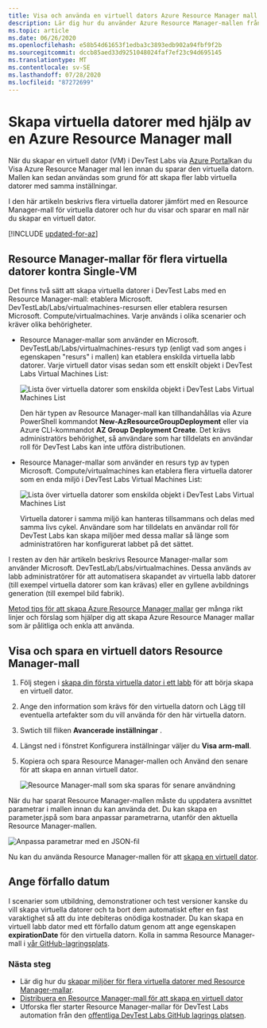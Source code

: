 ```yaml
---
title: Visa och använda en virtuell dators Azure Resource Manager mall
description: Lär dig hur du använder Azure Resource Manager-mallen från en virtuell dator för att skapa andra virtuella datorer
ms.topic: article
ms.date: 06/26/2020
ms.openlocfilehash: e58b54d61653f1edba3c3893edb902a94fbf9f2b
ms.sourcegitcommit: dccb85aed33d9251048024faf7ef23c94d695145
ms.translationtype: MT
ms.contentlocale: sv-SE
ms.lasthandoff: 07/28/2020
ms.locfileid: "87272699"
---
```

# <a name="create-virtual-machines-using-an-azure-resource-manager-template"></a>Skapa virtuella datorer med hjälp av en Azure Resource Manager mall 

När du skapar en virtuell dator (VM) i DevTest Labs via [Azure Portal](https://go.microsoft.com/fwlink/p/?LinkID=525040)kan du Visa Azure Resource Manager mal len innan du sparar den virtuella datorn. Mallen kan sedan användas som grund för att skapa fler labb virtuella datorer med samma inställningar.

I den här artikeln beskrivs flera virtuella datorer jämfört med en Resource Manager-mall för virtuella datorer och hur du visar och sparar en mall när du skapar en virtuell dator.

[!INCLUDE [updated-for-az](../../includes/updated-for-az.md)]

## <a name="multi-vm-vs-single-vm-resource-manager-templates"></a>Resource Manager-mallar för flera virtuella datorer kontra Single-VM
Det finns två sätt att skapa virtuella datorer i DevTest Labs med en Resource Manager-mall: etablera Microsoft. DevTestLab/Labs/virtualmachines-resursen eller etablera resursen Microsoft. Compute/virtualmachines. Varje används i olika scenarier och kräver olika behörigheter.

- Resource Manager-mallar som använder en Microsoft. DevTestLab/Labs/virtualmachines-resurs typ (enligt vad som anges i egenskapen "resurs" i mallen) kan etablera enskilda virtuella labb datorer. Varje virtuell dator visas sedan som ett enskilt objekt i DevTest Labs Virtual Machines List:

   ![Lista över virtuella datorer som enskilda objekt i DevTest Labs Virtual Machines List](./media/devtest-lab-use-arm-template/devtestlab-lab-vm-single-item.png)

   Den här typen av Resource Manager-mall kan tillhandahållas via Azure PowerShell kommandot **New-AzResourceGroupDeployment** eller via Azure CLI-kommandot **AZ Group Deployment Create**. Det krävs administratörs behörighet, så användare som har tilldelats en användar roll för DevTest Labs kan inte utföra distributionen. 

- Resource Manager-mallar som använder en resurs typ av typen Microsoft. Compute/virtualmachines kan etablera flera virtuella datorer som en enda miljö i DevTest Labs Virtual Machines List:

   ![Lista över virtuella datorer som enskilda objekt i DevTest Labs Virtual Machines List](./media/devtest-lab-use-arm-template/devtestlab-lab-vm-single-environment.png)

   Virtuella datorer i samma miljö kan hanteras tillsammans och delas med samma livs cykel. Användare som har tilldelats en användar roll för DevTest Labs kan skapa miljöer med dessa mallar så länge som administratören har konfigurerat labbet på det sättet.

I resten av den här artikeln beskrivs Resource Manager-mallar som använder Microsoft. DevTestLab/Labs/virtualmachines. Dessa används av labb administratörer för att automatisera skapandet av virtuella labb datorer (till exempel virtuella datorer som kan krävas) eller en gyllene avbildnings generation (till exempel bild fabrik).

[Metod tips för att skapa Azure Resource Manager mallar](../azure-resource-manager/templates/template-best-practices.md) ger många rikt linjer och förslag som hjälper dig att skapa Azure Resource Manager mallar som är pålitliga och enkla att använda.

## <a name="view-and-save-a-virtual-machines-resource-manager-template"></a>Visa och spara en virtuell dators Resource Manager-mall
1. Följ stegen i [skapa din första virtuella dator i ett labb](tutorial-create-custom-lab.md#add-a-vm-to-the-lab) för att börja skapa en virtuell dator.
1. Ange den information som krävs för den virtuella datorn och Lägg till eventuella artefakter som du vill använda för den här virtuella datorn.
1. Swtich till fliken **Avancerade inställningar** . 
1. Längst ned i fönstret Konfigurera inställningar väljer du **Visa arm-mall**.
1. Kopiera och spara Resource Manager-mallen och Använd den senare för att skapa en annan virtuell dator.

   ![Resource Manager-mall som ska sparas för senare användning](./media/devtest-lab-use-arm-template/devtestlab-lab-copy-rm-template.png)

När du har sparat Resource Manager-mallen måste du uppdatera avsnittet parametrar i mallen innan du kan använda det. Du kan skapa en parameter.jspå som bara anpassar parametrarna, utanför den aktuella Resource Manager-mallen. 

![Anpassa parametrar med en JSON-fil](./media/devtest-lab-use-arm-template/devtestlab-lab-custom-params.png)

Nu kan du använda Resource Manager-mallen för att [skapa en virtuell dator](devtest-lab-create-environment-from-arm.md).

## <a name="set-expiration-date"></a>Ange förfallo datum
I scenarier som utbildning, demonstrationer och test versioner kanske du vill skapa virtuella datorer och ta bort dem automatiskt efter en fast varaktighet så att du inte debiteras onödiga kostnader. Du kan skapa en virtuell labb dator med ett förfallo datum genom att ange egenskapen **expirationDate** för den virtuella datorn. Kolla in samma Resource Manager-mall i [vår GitHub-lagringsplats](https://github.com/Azure/azure-devtestlab/tree/master/samples/DevTestLabs/QuickStartTemplates/101-dtl-create-vm-username-pwd-customimage-with-expiration).



### <a name="next-steps"></a>Nästa steg
* Lär dig hur du [skapar miljöer för flera virtuella datorer med Resource Manager-mallar](devtest-lab-create-environment-from-arm.md).
* [Distribuera en Resource Manager-mall för att skapa en virtuell dator](devtest-lab-create-environment-from-arm.md#automate-deployment-of-environments)
* Utforska fler starter Resource Manager-mallar för DevTest Labs automation från den [offentliga DevTest Labs GitHub lagrings platsen](https://github.com/Azure/azure-quickstart-templates).
